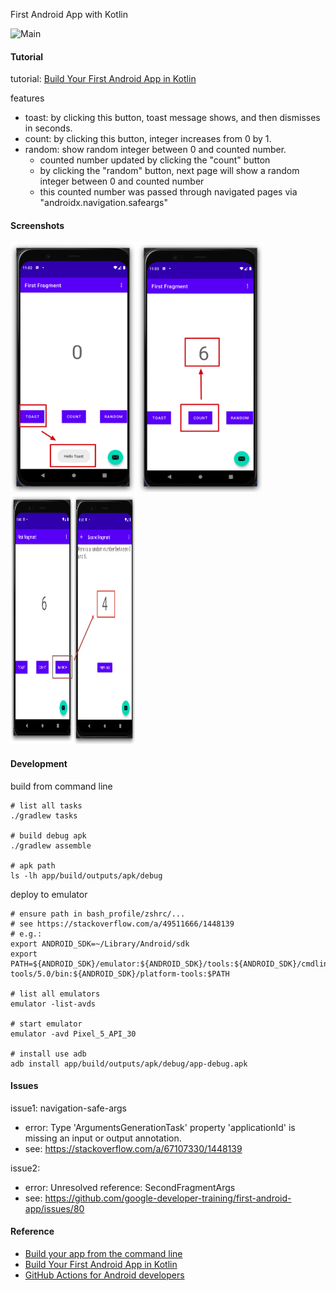 First Android App with Kotlin

![Main](https://github.com/dylanninin/first-android-app/actions/workflows/main.yml/badge.svg)

#### Tutorial

tutorial: [Build Your First Android App in Kotlin](https://developer.android.com/codelabs/build-your-first-android-app-kotlin)

features

- toast: by clicking this button, toast message shows, and then dismisses in seconds.
- count: by clicking this button, integer increases from 0 by 1.
- random: show random integer between 0 and counted number.
    - counted number updated by clicking the "count" button
    - by clicking the "random" button, next page will show a random integer between 0 and counted number
    - this counted number was passed through navigated pages via "androidx.navigation.safeargs"

#### Screenshots

<p>
  <img src="./screenshots/1.png" width="200px" height="400px">
  <img src="./screenshots/2.png" width="200px" height="400px">
  <img src="./screenshots/3.png" width="200px" height="400px">
</p>

#### Development

build from command line

```shell
# list all tasks
./gradlew tasks

# build debug apk
./gradlew assemble

# apk path
ls -lh app/build/outputs/apk/debug
```

deploy to emulator

```shell
# ensure path in bash_profile/zshrc/...
# see https://stackoverflow.com/a/49511666/1448139
# e.g.:
export ANDROID_SDK=~/Library/Android/sdk
export PATH=${ANDROID_SDK}/emulator:${ANDROID_SDK}/tools:${ANDROID_SDK}/cmdline-tools/5.0/bin:${ANDROID_SDK}/platform-tools:$PATH

# list all emulators
emulator -list-avds

# start emulator
emulator -avd Pixel_5_API_30

# install use adb
adb install app/build/outputs/apk/debug/app-debug.apk
```


#### Issues

issue1: navigation-safe-args

- error: Type 'ArgumentsGenerationTask' property 'applicationId' is missing an input or output annotation.
- see: https://stackoverflow.com/a/67107330/1448139

issue2:
- error: Unresolved reference: SecondFragmentArgs
- see: https://github.com/google-developer-training/first-android-app/issues/80


#### Reference
- [Build your app from the command line](https://developer.android.com/studio/build/building-cmdline)
- [Build Your First Android App in Kotlin](https://developer.android.com/codelabs/build-your-first-android-app-kotlin)
- [GitHub Actions for Android developers](https://medium.com/google-developer-experts/github-actions-for-android-developers-6b54c8a32f55)
